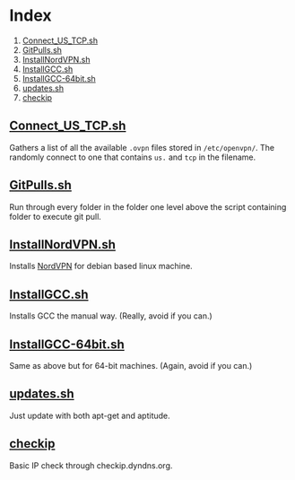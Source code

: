 # Index

1.  [Connect_US_TCP.sh](#connect_us_tcpsh)
2.  [GitPulls.sh](#gitpullssh)
3.  [InstallNordVPN.sh](#installnordvpnsh)
4.  [InstallGCC.sh](#installgccsh)
5.  [InstallGCC-64bit.sh](#installgcc-64bitsh)
6.  [updates.sh](#updatessh)
7.  [checkip](#checkip)

## [Connect_US_TCP.sh](https://github.com/binhonglee/RandomScripts/blob/master/Connect_US_TCP.sh)

Gathers a list of all the available `.ovpn` files stored in `/etc/openvpn/`. The randomly connect to one that contains `us.` and `tcp` in the filename.

## [GitPulls.sh](https://github.com/binhonglee/RandomScripts/blob/master/GitPulls.sh)

Run through every folder in the folder one level above the script containing folder to execute git pull.

## [InstallNordVPN.sh](https://github.com/binhonglee/RandomScripts/blob/master/InstallNordVPN.sh)

Installs [NordVPN](https://nordvpn.com/) for debian based linux machine.

## [InstallGCC.sh](https://github.com/binhonglee/RandomScripts/blob/master/InstallGCC.sh)

Installs GCC the manual way. (Really, avoid if you can.)

## [InstallGCC-64bit.sh](https://github.com/binhonglee/RandomScripts/blob/master/InstallGCC-64bit.sh)

Same as above but for 64-bit machines. (Again, avoid if you can.)

## [updates.sh](https://github.com/binhonglee/RandomScripts/blob/master/updates.sh)

Just update with both apt-get and aptitude.

## [checkip](https://github.com/binhonglee/RandomScripts/blob/master/checkip)

Basic IP check through checkip.dyndns.org.
